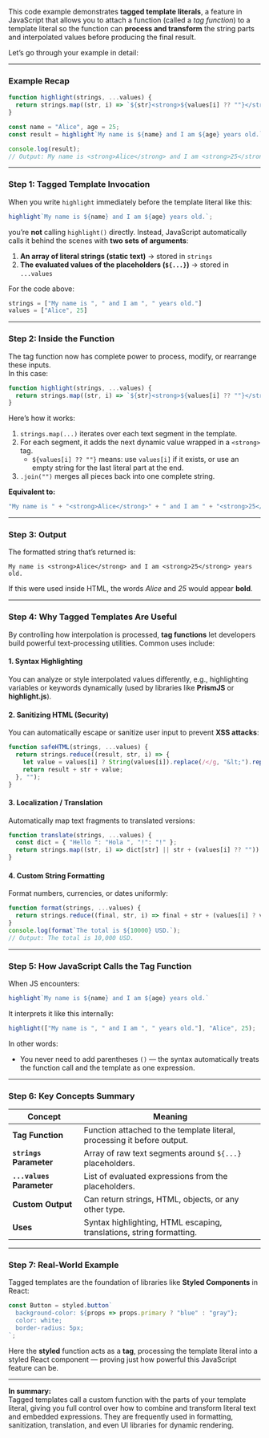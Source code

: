 This code example demonstrates **tagged template literals**, a feature in JavaScript that allows you to attach a function (called a *tag function*) to a template literal so the function can **process and transform** the string parts and interpolated values before producing the final result.

Let’s go through your example in detail:

***

### Example Recap

```js
function highlight(strings, ...values) {
  return strings.map((str, i) => `${str}<strong>${values[i] ?? ""}</strong>`).join("");
}

const name = "Alice", age = 25;
const result = highlight`My name is ${name} and I am ${age} years old.`;

console.log(result);
// Output: My name is <strong>Alice</strong> and I am <strong>25</strong> years old.
```

***

### Step 1: Tagged Template Invocation

When you write `highlight` immediately before the template literal like this:

```js
highlight`My name is ${name} and I am ${age} years old.`;
```

you’re **not** calling `highlight()` directly. Instead, JavaScript automatically calls it behind the scenes with **two sets of arguments**:

1. **An array of literal strings (static text)** → stored in `strings`
2. **The evaluated values of the placeholders (`${...}`)** → stored in `...values`

For the code above:
```js
strings = ["My name is ", " and I am ", " years old."]
values = ["Alice", 25]
```

***

### Step 2: Inside the Function

The tag function now has complete power to process, modify, or rearrange these inputs.  
In this case:
```js
function highlight(strings, ...values) {
  return strings.map((str, i) => `${str}<strong>${values[i] ?? ""}</strong>`).join("");
}
```

Here’s how it works:

1. `strings.map(...)` iterates over each text segment in the template.
2. For each segment, it adds the next dynamic value wrapped in a `<strong>` tag.
   - `${values[i] ?? ""}` means: use `values[i]` if it exists, or use an empty string for the last literal part at the end.
3. `.join("")` merges all pieces back into one complete string.

**Equivalent to:**
```js
"My name is " + "<strong>Alice</strong>" + " and I am " + "<strong>25</strong>" + " years old."
```

***

### Step 3: Output

The formatted string that’s returned is:

```
My name is <strong>Alice</strong> and I am <strong>25</strong> years old.
```

If this were used inside HTML, the words *Alice* and *25* would appear **bold**.

***

### Step 4: Why Tagged Templates Are Useful

By controlling how interpolation is processed, **tag functions** let developers build powerful text-processing utilities. Common uses include:

#### 1. **Syntax Highlighting**
You can analyze or style interpolated values differently, e.g., highlighting variables or keywords dynamically (used by libraries like **PrismJS** or **highlight.js**).

#### 2. **Sanitizing HTML (Security)**
You can automatically escape or sanitize user input to prevent **XSS attacks**:
```js
function safeHTML(strings, ...values) {
  return strings.reduce((result, str, i) => {
    let value = values[i] ? String(values[i]).replace(/</g, "&lt;").replace(/>/g, "&gt;") : "";
    return result + str + value;
  }, "");
}
```

#### 3. **Localization / Translation**
Automatically map text fragments to translated versions:
```js
function translate(strings, ...values) {
  const dict = { "Hello ": "Hola ", "!": "!" };
  return strings.map((str, i) => dict[str] || str + (values[i] ?? "")).join("");
}
```

#### 4. **Custom String Formatting**
Format numbers, currencies, or dates uniformly:
```js
function format(strings, ...values) {
  return strings.reduce((final, str, i) => final + str + (values[i] ? values[i].toLocaleString() : ""), "");
}
console.log(format`The total is ${10000} USD.`);
// Output: The total is 10,000 USD.
```

***

### Step 5: How JavaScript Calls the Tag Function

When JS encounters:
```js
highlight`My name is ${name} and I am ${age} years old.`
```

It interprets it like this internally:
```js
highlight(["My name is ", " and I am ", " years old."], "Alice", 25);
```

In other words:
- You never need to add parentheses `()` — the syntax automatically treats the function call and the template as one expression.

***

### Step 6: Key Concepts Summary

| Concept | Meaning |
|----------|----------|
| **Tag Function** | Function attached to the template literal, processing it before output. |
| **`strings` Parameter** | Array of raw text segments around `${...}` placeholders. |
| **`...values` Parameter** | List of evaluated expressions from the placeholders. |
| **Custom Output** | Can return strings, HTML, objects, or any other type. |
| **Uses** | Syntax highlighting, HTML escaping, translations, string formatting. |

***

### Step 7: Real-World Example

Tagged templates are the foundation of libraries like **Styled Components** in React:

```js
const Button = styled.button`
  background-color: ${props => props.primary ? "blue" : "gray"};
  color: white;
  border-radius: 5px;
`;
```

Here the **styled** function acts as a **tag**, processing the template literal into a styled React component — proving just how powerful this JavaScript feature can be.

***

**In summary:**  
Tagged templates call a custom function with the parts of your template literal, giving you full control over how to combine and transform literal text and embedded expressions. They are frequently used in formatting, sanitization, translation, and even UI libraries for dynamic rendering.
